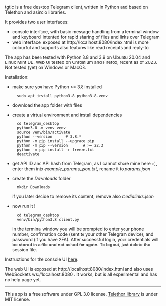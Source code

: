 tgtlc is a free desktop Telegram client,
written in Python and based on Telethon and asincio libraries.

It provides two user interfaces:
- console interface, with basic message handling from a terminal window and keyboard, intented for rapid sharing of files and links over Telegram
- web interface, exposed at http://localhost:8080/index.html is more colourful and supports also features like read receipts and reply-to

The app has been tested with Python 3.8 and 3.9 on Ubuntu 20.04 and Linux Mint DE. Web UI tested on Chromium and Firefox, recent as of 2023. Not tested (yet) on Windows or MacOS.

Installation:
- make sure you have Python >= 3.8 installed

        sudo apt install python3.8 python3.8-venv
  
- download the app folder with files

- create a virtual environment and install dependencies

        cd telegram_desktop
        python3.8 -m venv venv
        source venv/bin/activate
        python --version      # 3.8.*
        python -m pip install --upgrade pip
        python -m pip --version       # >= 22.3
        python -m pip install -r freeze.txt
        deactivate

- get API ID and API hash from Telegram, as I cannot share mine here :( ,
  enter them into _example_params_json.txt_, rename it to _params.json_
  
- create the _Downloads_ folder

        mkdir Downloads
        
  if you later decide to remove its content, remove also _medialinks.json_
  
- now run it !

        cd telegram_desktop
        venv/bin/python3.8 client.py
        
  in the terminal window you will be prompted to enter your phone number, confirmation code (sent to your other Telegram device), and password (if you have 2FA). After successful login, your credentials will be stored in a file and not asked for agatn. To logout, just delete the session file.
  
Instructions for the console UI [here](help.txt).

The web UI is exposed at http://localhost:8080/index.html and also uses WebSockets ws://localhost:8080 . 
It works, but is all experimental and has no help page yet.

---------------
This app is a free software under GPL 3.0 license.
[Telethon library](https://docs.telethon.dev/en/stable/) is under MIT license.

